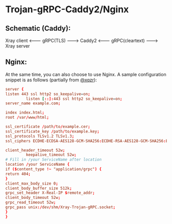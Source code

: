 # Trojan-gRPC-Caddy2/Nginx
## Schematic (Caddy):
Xray client <--- gRPC(TLS) ---> Caddy2 <--- gRPC(cleartext) ---> Xray server
## Nginx:
At the same time, you can also choose to use Nginx. A sample configuration snippet is as follows (partially from [@xqzr](https://github.com/xqzr)):
```conf
server {
listen 443 ssl http2 so_keepalive=on;
         listen [::]:443 ssl http2 so_keepalive=on;
server_name example.com;

index index.html;
root /var/www/html;

ssl_certificate /path/to/example.cer;
ssl_certificate_key /path/to/example.key;
ssl_protocols TLSv1.2 TLSv1.3;
ssl_ciphers ECDHE-ECDSA-AES128-GCM-SHA256:ECDHE-RSA-AES128-GCM-SHA256:ECDHE-ECDSA-AES256-GCM-SHA384:ECDHE-RSA-AES256-GCM-SHA384:ECDHE-ECDSA-CHACHA20-POLY1305:ECDHE -RSA-CHACHA20-POLY1305:DHE-RSA-AES128-GCM-SHA256:DHE-RSA-AES256-GCM-SHA384;

client_header_timeout 52w;
         keepalive_timeout 52w;
# Fill in /your ServiceName after location
location /your ServiceName {
if ($content_type !~ "application/grpc") {
return 404;
}
client_max_body_size 0;
client_body_buffer_size 512k;
grpc_set_header X-Real-IP $remote_addr;
client_body_timeout 52w;
grpc_read_timeout 52w;
grpc_pass unix:/dev/shm/Xray-Trojan-gRPC.socket;
}
}
```
